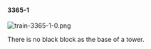 #### 3365-1
![train-3365-1-0.png](https://github.com/lil-lab/nlvr/raw/master/nlvr/train/images/40/train-3365-1-0.png "train-3365-1-0.png")

There is no black block as the base of a tower.